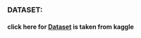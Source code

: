 ### DATASET:
 #### click here for [Dataset](./https://www.kaggle.com/jonathanoheix/face-expression-recognition-dataset)  is taken from kaggle
